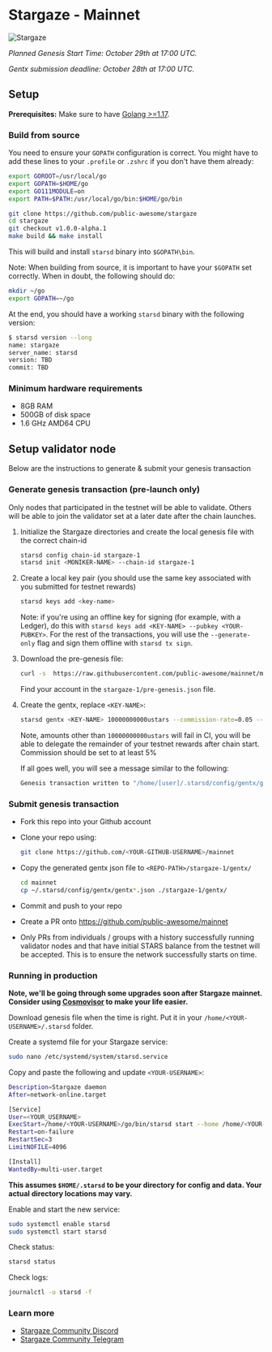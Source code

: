 # Stargaze - Mainnet

![Stargaze](https://stargaze.zone/OGImage1200x630.png)

_Planned Genesis Start Time: October 29th at 17:00 UTC._

_Gentx submission deadline: October 28th at 17:00 UTC._

## Setup

**Prerequisites:** Make sure to have [Golang >=1.17](https://golang.org/).

### Build from source

You need to ensure your `GOPATH` configuration is correct. You might have to add these lines to your `.profile` or `.zshrc` if you don't have them already:

```bash
export GOROOT=/usr/local/go
export GOPATH=$HOME/go
export GO111MODULE=on
export PATH=$PATH:/usr/local/go/bin:$HOME/go/bin
```

```bash
git clone https://github.com/public-awesome/stargaze
cd stargaze
git checkout v1.0.0-alpha.1
make build && make install
```

This will build and install `starsd` binary into `$GOPATH\bin`.

Note: When building from source, it is important to have your `$GOPATH` set correctly. When in doubt, the following should do:

```bash
mkdir ~/go
export GOPATH=~/go
```

At the end, you should have a working `starsd` binary with the following version:

```bash
$ starsd version --long
name: stargaze
server_name: starsd
version: TBD
commit: TBD
```

### Minimum hardware requirements

- 8GB RAM
- 500GB of disk space
- 1.6 GHz AMD64 CPU

## Setup validator node

Below are the instructions to generate & submit your genesis transaction

### Generate genesis transaction (pre-launch only)

Only nodes that participated in the testnet will be able to validate. Others will be able to join the validator set at a later date after the chain launches.

1. Initialize the Stargaze directories and create the local genesis file with the correct
   chain-id

   ```bash
   starsd config chain-id stargaze-1
   starsd init <MONIKER-NAME> --chain-id stargaze-1
   ```

2. Create a local key pair (you should use the same key associated with you submitted for testnet rewards)

   ```bash
   starsd keys add <key-name>
   ```

   Note: if you're using an offline key for signing (for example, with a Ledger), do this with `starsd keys add <KEY-NAME> --pubkey <YOUR-PUBKEY>`. For the rest of the transactions, you will use the `--generate-only` flag and sign them offline with `starsd tx sign`.

3. Download the pre-genesis file:

   ```bash
   curl -s  https://raw.githubusercontent.com/public-awesome/mainnet/main/stargaze-1/pre-genesis.json >~/.starsd/config/genesis.json
   ```

   Find your account in the `stargaze-1/pre-genesis.json` file.

4. Create the gentx, replace `<KEY-NAME>`:

   ```bash
   starsd gentx <KEY-NAME> 10000000000ustars --commission-rate=0.05 --chain-id stargaze-1
   ```

   Note, amounts other than `10000000000ustars` will fail in CI, you will be able to delegate the remainder of your testnet rewards after chain start. Commission should be set to at least 5%

   If all goes well, you will see a message similar to the following:

   ```bash
   Genesis transaction written to "/home/[user]/.starsd/config/gentx/gentx-******.json"
   ```

### Submit genesis transaction

- Fork this repo into your Github account

- Clone your repo using:

  ```bash
  git clone https://github.com/<YOUR-GITHUB-USERNAME>/mainnet
  ```

- Copy the generated gentx json file to `<REPO-PATH>/stargaze-1/gentx/`

  ```bash
  cd mainnet
  cp ~/.starsd/config/gentx/gentx*.json ./stargaze-1/gentx/
  ```

- Commit and push to your repo
- Create a PR onto https://github.com/public-awesome/mainnet
- Only PRs from individuals / groups with a history successfully running validator nodes and that have initial STARS balance from the testnet will be accepted. This is to ensure the network successfully starts on time.

### Running in production

**Note, we'll be going through some upgrades soon after Stargaze mainnet. Consider using [Cosmovisor](https://docs.cosmos.network/master/run-node/cosmovisor.html) to make your life easier.**

Download genesis file when the time is right. Put it in your `/home/<YOUR-USERNAME>/.starsd` folder.

Create a systemd file for your Stargaze service:

```bash
sudo nano /etc/systemd/system/starsd.service
```

Copy and paste the following and update `<YOUR-USERNAME>`:

```bash
Description=Stargaze daemon
After=network-online.target

[Service]
User=<YOUR_USERNAME>
ExecStart=/home/<YOUR-USERNAME>/go/bin/starsd start --home /home/<YOUR-USERNAME>/.starsd
Restart=on-failure
RestartSec=3
LimitNOFILE=4096

[Install]
WantedBy=multi-user.target
```

**This assumes `$HOME/.starsd` to be your directory for config and data. Your actual directory locations may vary.**

Enable and start the new service:

```bash
sudo systemctl enable starsd
sudo systemctl start starsd
```

Check status:

```bash
starsd status
```

Check logs:

```bash
journalctl -u starsd -f
```

### Learn more

- [Stargaze Community Discord](https://discord.gg/QeJWCrE)
- [Stargaze Community Telegram](https://t.me/joinchat/ZQ95YmIn3AI0ODFh)
